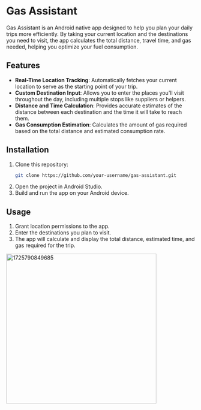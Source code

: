 # Gas Assistant

Gas Assistant is an Android native app designed to help you plan your daily trips more efficiently. By taking your current location and the destinations you need to visit, the app calculates the total distance, travel time, and gas needed, helping you optimize your fuel consumption.

## Features

- **Real-Time Location Tracking**: Automatically fetches your current location to serve as the starting point of your trip.
- **Custom Destination Input**: Allows you to enter the places you'll visit throughout the day, including multiple stops like suppliers or helpers.
- **Distance and Time Calculation**: Provides accurate estimates of the distance between each destination and the time it will take to reach them.
- **Gas Consumption Estimation**: Calculates the amount of gas required based on the total distance and estimated consumption rate.
  
## Installation

1. Clone this repository:
   ```bash
   git clone https://github.com/your-username/gas-assistant.git
   ```
2. Open the project in Android Studio.
3. Build and run the app on your Android device.

## Usage

1. Grant location permissions to the app.
2. Enter the destinations you plan to visit.
3. The app will calculate and display the total distance, estimated time, and gas required for the trip.


<img src="https://github.com/user-attachments/assets/3e00f028-5109-4347-89c0-bca1731cfc2b" alt="1725790849685" width="400"/>

